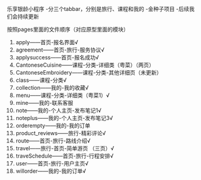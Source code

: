 乐享银龄小程序
-分三个tabbar，分别是旅行、课程和我的
-金种子项目
-后续我们会持续更新

按照pages里面的文件顺序（对应原型里面的模块）

1. apply——首页-报名界面√
2. agreement——首页-旅行-服务协议√
3. applysuccess——首页-报名成功√
4. CantoneseCuisine——课程-分类-详细类（粤菜）（两页）
5. CantoneseEmbroidery——课程-分类-其他详细页（未更新）
6. class——课程-分类√
7. collection——我的-我的收藏√
8. menu——课程-分类-详细类（粤菜1）√
9. mine——我的-联系客服
10. note——我的-个人主页-发布笔记1√
11. noteplus——我的-个人主页-发布笔记3√
13. orderempty——我的-我的订单
14. product_reviews——旅行-精彩评论√
15. route——首页-旅行-路线介绍√
16. travel——旅行-首页-简单游页 （三页）√
17. traveSchedule——首页-旅行-行程安排√
18. user——首页-旅行-用户主页√
19. willorder——我的-我的订单√
